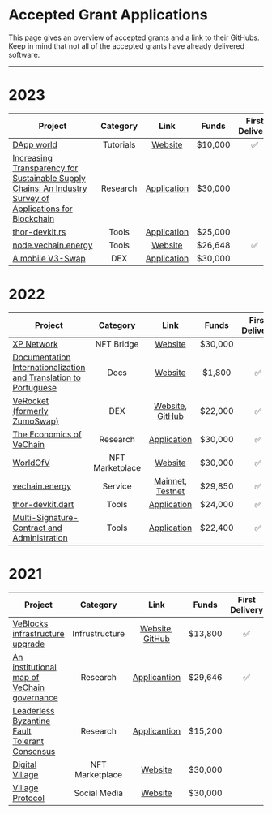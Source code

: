 # Accepted Grant Applications <!-- omit in toc -->

This page gives an overview of accepted grants and a link to their GitHubs. Keep in mind that not all of the accepted grants have already delivered software.

---

# 2023

| Project | Category | Link | Funds | First Delivery | Completed |
| --- | :-: | :-: | :-: | :-: | :-: |
| [DApp world](https://github.com/vechain/grant-program/blob/master/applications/dappworld_learning_ecosystem.md) | Tutorials | [Website](https://dapp-world.com/course/vechain-dapp-development-UpGw) | $10,000 | <center>✅</center> |  |
|[Increasing Transparency for Sustainable Supply Chains: An Industry Survey of Applications for Blockchain](https://github.com/vechain/grant-program/blob/master/applications/SydTek_VeCarbon.md)| Research | [Application](https://github.com/vechain/grant-program/blob/master/applications/SydTek_VeCarbon.md) | $30,000 |   |   |
| [thor-devkit.rs](https://github.com/vechain/grant-program/blob/master/applications/thor-devkit-rs.md) | Tools | [Application](https://github.com/vechain/grant-program/blob/master/applications/thor-devkit-rs.md) | $25,000 |  |  |
| [node.vechain.energy](https://github.com/vechain/grant-program/blob/master/applications/node.vechain.energy.md) | Tools | [Website](https://vechain.energy/) | $26,648 | <center>✅</center> | <center>✅</center>  |
| [A mobile V3-Swap](https://github.com/vechain/grant-program/blob/master/applications/mobile-v3-swap.md) | DEX | [Application](https://github.com/vechain/grant-program/blob/master/applications/mobile-v3-swap.md) | $30,000 |   |    |



# 2022

| Project | Category | Link | Funds | First Delivery | Completed |
| --- | :-: | :-: | :-: | :-: | :-: |
| [XP Network](https://github.com/vechain/grant-program/blob/master/applications/xp_network_nft_bridge.md) | NFT Bridge |  [Website](https://bridge.xp.network/) | $30,000 |  |   |
| [Documentation Internationalization and Translation to Portuguese](https://github.com/vechain/grant-program/blob/master/applications/docs-internationalization.md) | Docs |  [Website](https://docs.vechain.org/pt/) | $1,800 | ✅|   |
| [VeRocket (formerly ZumoSwap)](https://github.com/vechain/grant-program/blob/master/applications/veRocket.md) | DEX |  [Website](https://verocket.com/), [GitHub](https://github.com/verocket/) | $22,000 | ✅ | ✅|
| [The Economics of VeChain](https://github.com/vechain/grant-program/blob/master/applications/the_economics_of_vechain.md) | Research | [Application](https://github.com/vechain/grant-program/blob/master/applications/the_economics_of_vechain.md) | $30,000 | ✅ |   |
|  [WorldOfV](https://github.com/vechain/grant-program/blob/master/applications/worldofv.md) | NFT Marketplace | [Website](https://worldofv.art) | $30,000 | ✅ | ✅ |
| [vechain.energy](https://github.com/vechain/grant-program/blob/master/applications/vechain.energy.md) | Service | [Mainnet](https://vechain.energy/), [Testnet](https://testnet.vechain.energy/)  | $29,850 | ✅| ✅ |
| [thor-devkit.dart](https://github.com/vechain/grant-program/blob/master/applications/thor-devkit-dart.md) | Tools | [Application](https://github.com/vechain/grant-program/blob/master/applications/thor-devkit-dart.md) | $24,000 | ✅ | ✅ |
| [Multi-Signature-Contract and Administration](https://github.com/vechain/grant-program/blob/master/applications/multi-sig-wallets.md) | Tools | [Application](https://github.com/vechain/grant-program/blob/master/applications/multi-sig-wallets.md) | $22,400 | ✅ | ✅ |



# 2021

| Project | Category | Link | Funds | First Delivery | Completed |
| --- | :-: | :-: | :-: | :-: | :-: |
| [VeBlocks infrastructure upgrade](https://github.com/vechain/grant-program/blob/master/applications/VeBlocks_upgrade.md) | Infrustructure | [Website](https://visuals.veblocks.net/), [GitHub](https://github.com/mirei83/VeChain-PublicNodes#public-vechain-thor-nodes)| $13,800 | ✅ | ✅ |
| [An institutional map of VeChain governance](https://github.com/vechain/grant-program/blob/master/applications/map-of-vechain-governance.md) | Research  | [Applicantion](https://github.com/vechain/grant-program/blob/master/applications/map-of-vechain-governance.md)  | $29,646 | ✅ |  |
| [Leaderless Byzantine Fault Tolerant Consensus](https://github.com/vechain/grant-program/blob/master/applications/leaderless_bft_consensus.md) | Research |  [Applicantion](https://github.com/vechain/grant-program/blob/master/applications/leaderless_bft_consensus.md) | $15,200 |  |  |
| [Digital Village](https://github.com/vechain/grant-program/blob/master/applications/digital-village.md) | NFT Marketplace |  [Website](https://digitalvillage.io/) | $30,000 |   |   |
| [Village Protocol](https://github.com/vechain/grant-program/blob/master/applications/village-protocol.md) | Social Media |  [Website](https://digitalvillage.io/) | $30,000 |  |  |
